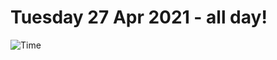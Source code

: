# Tuesday 27 Apr 2021 - all day!
![Time](https://github.com/rich-ctm/today/workflows/Time/badge.svg)

